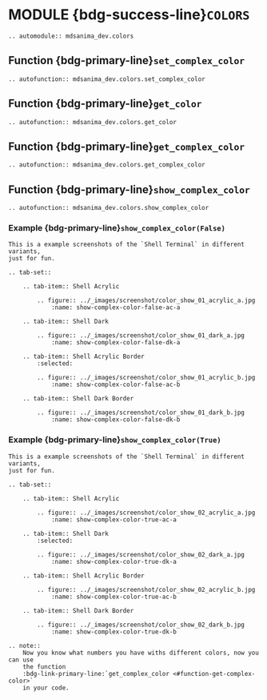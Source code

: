 # MODULE {bdg-success-line}`COLORS`

```{eval-rst}
.. automodule:: mdsanima_dev.colors
```

## Function {bdg-primary-line}`set_complex_color`

```{eval-rst}
.. autofunction:: mdsanima_dev.colors.set_complex_color
```

## Function {bdg-primary-line}`get_color`

```{eval-rst}
.. autofunction:: mdsanima_dev.colors.get_color
```

## Function {bdg-primary-line}`get_complex_color`

```{eval-rst}
.. autofunction:: mdsanima_dev.colors.get_complex_color
```

## Function {bdg-primary-line}`show_complex_color`

```{eval-rst}
.. autofunction:: mdsanima_dev.colors.show_complex_color
```

### Example {bdg-primary-line}`show_complex_color(False)`

```{eval-rst}
This is a example screenshots of the `Shell Terminal` in different variants,
just for fun.
```

```{eval-rst}
.. tab-set::

    .. tab-item:: Shell Acrylic

        .. figure:: ../_images/screenshot/color_show_01_acrylic_a.jpg
            :name: show-complex-color-false-ac-a

    .. tab-item:: Shell Dark

        .. figure:: ../_images/screenshot/color_show_01_dark_a.jpg
            :name: show-complex-color-false-dk-a

    .. tab-item:: Shell Acrylic Border
        :selected:

        .. figure:: ../_images/screenshot/color_show_01_acrylic_b.jpg
            :name: show-complex-color-false-ac-b

    .. tab-item:: Shell Dark Border

        .. figure:: ../_images/screenshot/color_show_01_dark_b.jpg
            :name: show-complex-color-false-dk-b
```

### Example {bdg-primary-line}`show_complex_color(True)`

```{eval-rst}
This is a example screenshots of the `Shell Terminal` in different variants,
just for fun.
```

```{eval-rst}
.. tab-set::

    .. tab-item:: Shell Acrylic

        .. figure:: ../_images/screenshot/color_show_02_acrylic_a.jpg
            :name: show-complex-color-true-ac-a

    .. tab-item:: Shell Dark
        :selected:

        .. figure:: ../_images/screenshot/color_show_02_dark_a.jpg
            :name: show-complex-color-true-dk-a

    .. tab-item:: Shell Acrylic Border

        .. figure:: ../_images/screenshot/color_show_02_acrylic_b.jpg
            :name: show-complex-color-true-ac-b

    .. tab-item:: Shell Dark Border

        .. figure:: ../_images/screenshot/color_show_02_dark_b.jpg
            :name: show-complex-color-true-dk-b
```

```{eval-rst}
.. note::
    Now you know what numbers you have withs different colors, now you can use
    the function
    :bdg-link-primary-line:`get_complex_color <#function-get-complex-color>`
    in your code.
```
